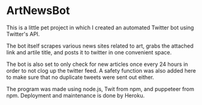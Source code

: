# ArtNewsBot

This is a little pet project in which I created an automated Twitter bot using Twitter's API.

The bot itself scrapes various news sites related to art, grabs the attached link and artile title, and posts it to twitter in one convenient space.

The bot is also set to only check for new articles once every 24 hours in order to not clog up the twitter feed. A safety function was also added here to make sure that no duplicate tweets were sent out either. 

The program was made using node.js, Twit from npm, and puppeteer from npm.
Deployment and maintenance is done by Heroku.
